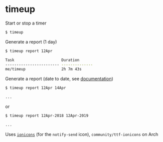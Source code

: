# timeup

Start or stop a timer
``` bash
$ timeup
```

Generate a report (1 day)
``` bash
$ timeup report 12Apr

Task                     Duration
------------------------ --------------
me/timeup                2h 7m 43s
```

Generate a report (date to date, see [documentation](https://www.gnu.org/software/coreutils/manual/html_node/Examples-of-date.html))
``` bash
$ timeup report 12Apr 14Apr

...
```

or

``` bash
$ timeup report 12Apr-2018 12Apr-2019

...
```

Uses [`ionicons`](http://ionicons.com/) (for the `notify-send` icon), `community/ttf-ionicons` on Arch
